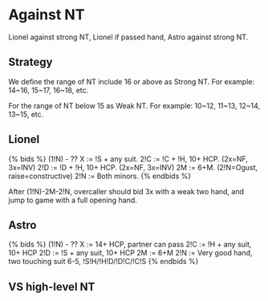 # Against NT
Lionel against strong NT, Lionel if passed hand, Astro against strong NT.

## Strategy
We define the range of NT include 16 or above as Strong NT.
For example: 14~16, 15~17, 16~18, etc.

For the range of NT below 15 as Weak NT.
For example: 10~12, 11~13, 12~14, 13~15, etc.


## Lionel
{% bids %}
(1!N) - ??
X   := !S + any suit.
2!C := !C + !H, 10+ HCP. (2x=NF, 3x=INV)
2!D := !D + !H, 10+ HCP. (2x=NF, 3x=INV)
2M  := 6+M. (2!N=Ogust, raise=constructive)
2!N := Both minors.
{% endbids %}

After (1!N)-2M-2!N, overcaller should bid 3x with a weak two hand, and jump to game with a full opening hand.


## Astro
{% bids %}
(1!N) - ??
X   := 14+ HCP, partner can pass
2!C := !H + any suit, 10+ HCP
2!D := !S + any suit, 10+ HCP
2M  := 6+M
2!N := Very good hand, two touching suit 6-5, !S!H/!H!D/!D!C/!C!S
{% endbids %}


## VS high-level NT
